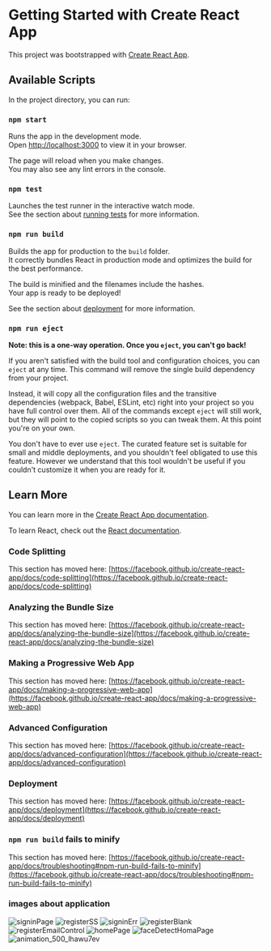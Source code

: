 # Getting Started with Create React App

This project was bootstrapped with [Create React App](https://github.com/facebook/create-react-app).

## Available Scripts

In the project directory, you can run:

### `npm start`

Runs the app in the development mode.\
Open [http://localhost:3000](http://localhost:3000) to view it in your browser.

The page will reload when you make changes.\
You may also see any lint errors in the console.

### `npm test`

Launches the test runner in the interactive watch mode.\
See the section about [running tests](https://facebook.github.io/create-react-app/docs/running-tests) for more information.

### `npm run build`

Builds the app for production to the `build` folder.\
It correctly bundles React in production mode and optimizes the build for the best performance.

The build is minified and the filenames include the hashes.\
Your app is ready to be deployed!

See the section about [deployment](https://facebook.github.io/create-react-app/docs/deployment) for more information.

### `npm run eject`

**Note: this is a one-way operation. Once you `eject`, you can't go back!**

If you aren't satisfied with the build tool and configuration choices, you can `eject` at any time. This command will remove the single build dependency from your project.

Instead, it will copy all the configuration files and the transitive dependencies (webpack, Babel, ESLint, etc) right into your project so you have full control over them. All of the commands except `eject` will still work, but they will point to the copied scripts so you can tweak them. At this point you're on your own.

You don't have to ever use `eject`. The curated feature set is suitable for small and middle deployments, and you shouldn't feel obligated to use this feature. However we understand that this tool wouldn't be useful if you couldn't customize it when you are ready for it.

## Learn More

You can learn more in the [Create React App documentation](https://facebook.github.io/create-react-app/docs/getting-started).

To learn React, check out the [React documentation](https://reactjs.org/).

### Code Splitting

This section has moved here: [https://facebook.github.io/create-react-app/docs/code-splitting](https://facebook.github.io/create-react-app/docs/code-splitting)

### Analyzing the Bundle Size

This section has moved here: [https://facebook.github.io/create-react-app/docs/analyzing-the-bundle-size](https://facebook.github.io/create-react-app/docs/analyzing-the-bundle-size)

### Making a Progressive Web App

This section has moved here: [https://facebook.github.io/create-react-app/docs/making-a-progressive-web-app](https://facebook.github.io/create-react-app/docs/making-a-progressive-web-app)

### Advanced Configuration

This section has moved here: [https://facebook.github.io/create-react-app/docs/advanced-configuration](https://facebook.github.io/create-react-app/docs/advanced-configuration)

### Deployment

This section has moved here: [https://facebook.github.io/create-react-app/docs/deployment](https://facebook.github.io/create-react-app/docs/deployment)

### `npm run build` fails to minify

This section has moved here: [https://facebook.github.io/create-react-app/docs/troubleshooting#npm-run-build-fails-to-minify](https://facebook.github.io/create-react-app/docs/troubleshooting#npm-run-build-fails-to-minify)

### images about application ###
![signinPage](https://user-images.githubusercontent.com/80270457/236542413-1754ed2b-b6db-498c-be96-0ec1d2fa4f4c.png)
![registerSS](https://user-images.githubusercontent.com/80270457/236542436-19a4883f-24a4-4faf-a3f5-7c082a0b784c.png)
![signinErr](https://user-images.githubusercontent.com/80270457/236542471-6bda12dd-1055-44b4-be4f-862b6a1daa07.png)
![registerBlank](https://user-images.githubusercontent.com/80270457/236542477-55c71084-bac5-4b59-905c-d2fb01d3648a.png)
![registerEmailControl](https://user-images.githubusercontent.com/80270457/236542498-c1d1713d-bf41-4762-bd20-878b6d4e0f2c.png)
![homePage](https://user-images.githubusercontent.com/80270457/236542526-9dc68c04-705b-4b08-896b-23bb8dafaeca.png)
![faceDetectHomaPage](https://user-images.githubusercontent.com/80270457/236543947-15e39431-3491-4e9f-9c6e-2dbc204eabee.png)
![animation_500_lhawu7ev](https://user-images.githubusercontent.com/80270457/236543771-32ed0318-c1e9-43f7-b43a-dbe7e65dbc94.gif)

